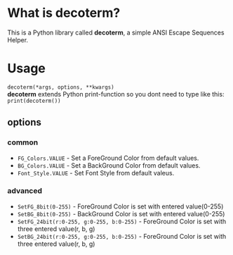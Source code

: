 # What is decoterm?
This is a Python library called **decoterm**, a simple ANSI Escape Sequences Helper.

# Usage
`
decoterm(*args, options, **kwargs)
`<br>
**decoterm** extends Python print-function so you dont need to type like this: `print(decoterm())`

## options
### common
- `FG_Colors.VALUE`  - Set a ForeGround Color from default values.
- `BG_Colors.VALUE`  - Set a BackGround Color from default values.
- `Font_Style.VALUE` - Set Font Style from default valeus.

### advanced
- `SetFG_8bit(0-255)` - ForeGround Color is set with entered value(0-255)
- `SetBG_8bit(0-255)` - BackGround Color is set with entered value(0-255)
- `SetFG_24bit(r:0-255, g:0-255, b:0-255)` - ForeGround Color is set with three entered value(r, b, g)
- `SetBG_24bit(r:0-255, g:0-255, b:0-255)` - ForeGround Color is set with three entered value(r, b, g)